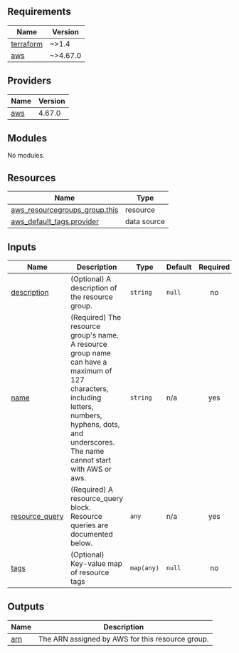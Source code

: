 <!-- BEGIN_TF_DOCS -->
## Requirements

| Name | Version |
|------|---------|
| <a name="requirement_terraform"></a> [terraform](#requirement\_terraform) | ~>1.4 |
| <a name="requirement_aws"></a> [aws](#requirement\_aws) | ~>4.67.0 |

## Providers

| Name | Version |
|------|---------|
| <a name="provider_aws"></a> [aws](#provider\_aws) | 4.67.0 |

## Modules

No modules.

## Resources

| Name | Type |
|------|------|
| [aws_resourcegroups_group.this](https://registry.terraform.io/providers/hashicorp/aws/latest/docs/resources/resourcegroups_group) | resource |
| [aws_default_tags.provider](https://registry.terraform.io/providers/hashicorp/aws/latest/docs/data-sources/default_tags) | data source |

## Inputs

| Name | Description | Type | Default | Required |
|------|-------------|------|---------|:--------:|
| <a name="input_description"></a> [description](#input\_description) | (Optional) A description of the resource group. | `string` | `null` | no |
| <a name="input_name"></a> [name](#input\_name) | (Required) The resource group's name. A resource group name can have a maximum of 127 characters, including letters, numbers, hyphens, dots, and underscores. The name cannot start with AWS or aws. | `string` | n/a | yes |
| <a name="input_resource_query"></a> [resource\_query](#input\_resource\_query) | (Required) A resource\_query block. Resource queries are documented below. | `any` | n/a | yes |
| <a name="input_tags"></a> [tags](#input\_tags) | (Optional) Key-value map of resource tags | `map(any)` | `null` | no |

## Outputs

| Name | Description |
|------|-------------|
| <a name="output_arn"></a> [arn](#output\_arn) | The ARN assigned by AWS for this resource group. |
<!-- END_TF_DOCS -->
